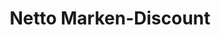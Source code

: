 ---
title: "Netto Marken-Discount"
url: /berlin/netto-marken-discount-wulkower-strasse/
shop: Supermarkt
---